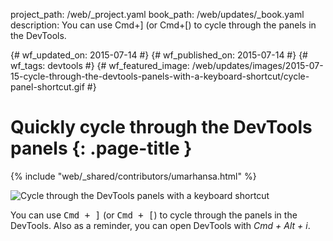 project_path: /web/_project.yaml
book_path: /web/updates/_book.yaml
description: You can use Cmd+] (or Cmd+[) to cycle through the panels in the DevTools.

{# wf_updated_on: 2015-07-14 #}
{# wf_published_on: 2015-07-14 #}
{# wf_tags: devtools #}
{# wf_featured_image: /web/updates/images/2015-07-15-cycle-through-the-devtools-panels-with-a-keyboard-shortcut/cycle-panel-shortcut.gif #}

# Quickly cycle through the DevTools panels {: .page-title }

{% include "web/_shared/contributors/umarhansa.html" %}


<img src="/web/updates/images/2015-07-15-cycle-through-the-devtools-panels-with-a-keyboard-shortcut/cycle-panel-shortcut.gif" alt="Cycle through the DevTools panels with a keyboard shortcut">

You can use <kbd class="kbd">Cmd + ]</kbd> (or <kbd class="kbd">Cmd + [</kbd>) to cycle through the panels in the DevTools. Also as a reminder, you can open DevTools with <em>Cmd + Alt + i</em>.




		


